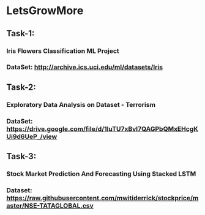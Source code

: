# LetsGrowMore
## Task-1:
### Iris Flowers Classification ML Project
### DataSet: http://archive.ics.uci.edu/ml/datasets/Iris

## Task-2:
### Exploratory Data Analysis on Dataset - Terrorism 
### DataSet: https://drive.google.com/file/d/1luTU7xBvI7QAGPbQMxEHcgKUi9d6UeP_/view 

## Task-3:
### Stock Market Prediction And Forecasting Using Stacked LSTM
### Dataset: https://raw.githubusercontent.com/mwitiderrick/stockprice/master/NSE-TATAGLOBAL.csv
